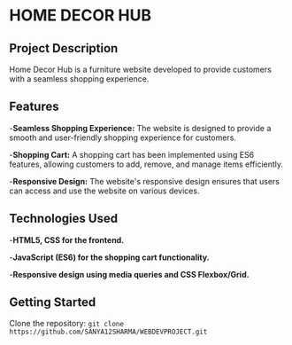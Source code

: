 # HOME DECOR HUB

## Project Description

Home Decor Hub is a furniture website developed to provide customers with a seamless shopping experience.

## Features

-**Seamless Shopping Experience:** The website is designed to provide a smooth and user-friendly shopping experience for customers.

-**Shopping Cart:** A shopping cart has been implemented using ES6 features, allowing customers to add, remove, and manage items efficiently.

-**Responsive Design:** The website's responsive design ensures that users can access and use the website on various devices.

## Technologies Used

-**HTML5, CSS for the frontend.**

-**JavaScript (ES6) for the shopping cart functionality.**

-**Responsive design using media queries and CSS Flexbox/Grid.**


## Getting Started

Clone the repository: 
`git clone https://github.com/SANYA12SHARMA/WEBDEVPROJECT.git`



